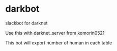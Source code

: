 # darkbot
slackbot for darknet

Use this with darknet_server from komorin0521

This bot will export number of human in each table
